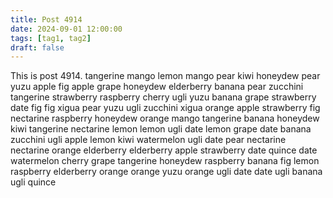 ```yaml
---
title: Post 4914
date: 2024-09-01 12:00:00
tags: [tag1, tag2]
draft: false
---
```

This is post 4914.
tangerine
mango
lemon
mango
pear
kiwi
honeydew
pear
yuzu
apple
fig
apple
grape
honeydew
elderberry
banana
pear
zucchini
tangerine
strawberry
raspberry
cherry
ugli
yuzu
banana
grape
strawberry
date
fig
fig
xigua
pear
yuzu
ugli
zucchini
xigua
orange
apple
strawberry
fig
nectarine
raspberry
honeydew
orange
mango
tangerine
banana
honeydew
kiwi
tangerine
nectarine
lemon
lemon
ugli
date
lemon
grape
date
banana
zucchini
ugli
apple
lemon
kiwi
watermelon
ugli
date
pear
nectarine
nectarine
orange
elderberry
elderberry
apple
strawberry
date
quince
date
watermelon
cherry
grape
tangerine
honeydew
raspberry
banana
fig
lemon
raspberry
elderberry
orange
orange
yuzu
orange
ugli
date
date
ugli
banana
ugli
quince

